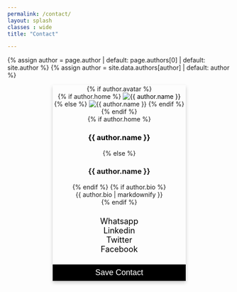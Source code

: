 ```yaml
---
permalink: /contact/
layout: splash
classes : wide
title: "Contact"

---
```


<style>
.pcard {
  box-shadow: 0 4px 8px 0 rgba(0, 0, 0, 0.2);
  max-width: 300px;
  margin: auto;
  text-align: center;
  margin-block-start: 1em;
}

.plabel {
  color: black;
  font-size: 18px;
}

.pbutton {
  border: none;
  outline: 0;
  display: inline-block;
  padding: 8px;
  color: white;
  background-color: #000;
  text-align: center;
  cursor: pointer;
  width: 100%;
  font-size: 18px;
}

a {
  text-decoration: none;
  color:black;
}

button:hover, a:hover {
  opacity: 0.7;
}
ul.no-bullets {
  list-style-type: none;
  margin: 0;
  padding: 0;
}

</style>

{% assign author = page.author | default: page.authors[0] | default: site.author %}
{% assign author = site.data.authors[author] | default: author %}

<div class="pcard" itemscope itemtype="https://schema.org/Person">
    {% if author.avatar %}
    <div style="width:100%">
      {% if author.home %}
        <a href="{{ author.home | relative_url }}">
          <img src="{{ author.avatar | relative_url }}" alt="{{ author.name }}" itemprop="image">
        </a>
      {% else %}
        <img src="{{ author.avatar | relative_url }}" alt="{{ author.name }}" itemprop="image">
      {% endif %}
    </div>
  {% endif %}

  <div class="author__content">
    {% if author.home %}
      <a href="{{ author_link }}"><h3 class="author__name" itemprop="name">{{ author.name }}</h3></a>
    {% else %}
      <h3 class="author__name" itemprop="name">{{ author.name }}</h3>
    {% endif %}
    {% if author.bio %}
      <div class="author__bio" itemprop="description">
        {{ author.bio | markdownify }}
      </div>
    {% endif %}
  </div>
  <div style="margin: 24px 0;">
    <ul class="no-bullets">
        <li>
            <a href="https://wa.me/+919976043695" rel="nofollow noopener noreferrer">
                <i class="fab fa-fw fa-whatsapp" aria-hidden="true"></i>
                <span class="plabel">Whatsapp</span>
            </a>
        </li>
        <li>
            <a href="https://www.linkedin.com/in/veereshelango/" rel="nofollow noopener noreferrer">
                <i class="fab fa-fw fa-linkedin" aria-hidden="true"></i>
                <span class="plabel">Linkedin</span>
            </a>
        </li>
        <li>
            <a href="https://twitter.com/veereshelango" rel="nofollow noopener noreferrer">
                <i class="fab fa-fw fa-twitter-square" aria-hidden="true"></i>
                <span class="plabel">Twitter</span>
            </a>
        </li>
        <li>
            <a href="https://facebook.com/veereshelango" rel="nofollow noopener noreferrer">
                <i class="fab fa-fw fa-facebook-square" aria-hidden="true"></i>
                <span class="plabel">Facebook</span>
            </a>
        </li>
    </ul>
  </div>
  <p>
  <a href="{{ site.url }}{{ site.baseurl }}/assets/vcard.vcf"><button class="pbutton">Save Contact</button></a></p>
</div>